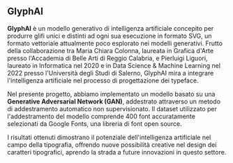 ## GlyphAI

**GlyphAI** è un modello generativo di intelligenza artificiale concepito per produrre glifi unici e distinti ad ogni sua esecuzione in formato SVG, un formato vettoriale attualmente poco esplorato nei modelli generativi. Frutto della collaborazione tra Maria Chiara Colonna, laureata in Grafica d'Arte presso l'Accademia di Belle Arti di Reggio Calabria, e Pierluigi Liguori, laureato in Informatica nel 2020 e in Data Science & Machine Learning nel 2022 presso l'Università degli Studi di Salerno, GlyphAI mira a integrare l'intelligenza artificiale nel processo di progettazione dei typeface. 

Nel presente progetto, abbiamo implementato un modello basato su una **Generative Adversarial Network (GAN)**, addestrato attraverso un metodo di addestramento automatico non supervisionato. Il dataset utilizzato per l'addestramento del modello comprende 400 font accuratamente selezionati da Google Fonts, una libreria di font open source.

I risultati ottenuti dimostrano il potenziale dell'intelligenza artificiale nel campo della tipografia, offrendo nuove possibilità creative nel design dei caratteri tipografici, aprendo la strada a future innovazioni in questo settore.
